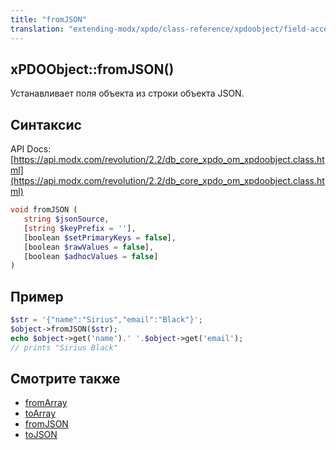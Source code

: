 ```yaml
---
title: "fromJSON"
translation: "extending-modx/xpdo/class-reference/xpdoobject/field-accessors/fromjson"
---
```


## xPDOObject::fromJSON()

Устанавливает поля объекта из строки объекта JSON.

## Синтаксис

API Docs: [https://api.modx.com/revolution/2.2/db_core_xpdo_om_xpdoobject.class.html](https://api.modx.com/revolution/2.2/db_core_xpdo_om_xpdoobject.class.html)

```php
void fromJSON (
   string $jsonSource,
   [string $keyPrefix = ''],
   [boolean $setPrimaryKeys = false],
   [boolean $rawValues = false],
   [boolean $adhocValues = false]
)
```

## Пример

```php
$str = '{"name":"Sirius","email":"Black"}';
$object->fromJSON($str);
echo $object->get('name').' '.$object->get('email');
// prints "Sirius Black"
```

## Смотрите также

-   [fromArray](extending-modx/xpdo/class-reference/xpdoobject/field-accessors/fromarray "fromArray")
-   [toArray](extending-modx/xpdo/class-reference/xpdoobject/field-accessors/toarray "toArray")
-   [fromJSON](extending-modx/xpdo/class-reference/xpdoobject/field-accessors/fromjson "fromJSON")
-   [toJSON](extending-modx/xpdo/class-reference/xpdoobject/field-accessors/tojson "toJSON")
